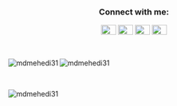 
<div class="row" align="center">
    <h3 align="center" align>Connect with me:</h3>
  <div class="column" align="center">
    <a href="https://fb.com/m.h.mehedi.hasan.sakib" target="blank"><img align="center" src="https://raw.githubusercontent.com/rahuldkjain/github-profile-readme-generator/master/src/images/icons/Social/facebook.svg" alt="m.h.mehedi.hasan.sakib" height="20" width="30" /></a>
<a href="https://twitter.com/mdmehedi_31" target="blank"><img align="center" src="https://raw.githubusercontent.com/rahuldkjain/github-profile-readme-generator/master/src/images/icons/Social/twitter.svg" alt="mdmehedi_31" height="20" width="30" /></a>
<a href="https://linkedin.com/in/mdmehedihasan31" target="blank"><img align="center" src="https://raw.githubusercontent.com/rahuldkjain/github-profile-readme-generator/master/src/images/icons/Social/linked-in-alt.svg" alt="mdmehedihasan31" height="20" width="30" /></a>
<a href="https://www.leetcode.com/mdmehedihasan31" target="blank"><img align="center" src="https://raw.githubusercontent.com/rahuldkjain/github-profile-readme-generator/master/src/images/icons/Social/leet-code.svg" alt="mdmehedihasan31" height="20" width="30" /></a>
  </div>
  </br>
  </br>
</div>
<div class="row" align="left">
<div><p><img align="left" src="https://github-readme-stats.vercel.app/api?username=mdmehedi31&show_icons=true&locale=en" alt="mdmehedi31"/></div>
<div>
<img align="center" src="https://github-readme-stats.vercel.app/api/top-langs?username=mdmehedi31&show_icons=true&locale=en&layout=compact" alt="mdmehedi31" /></p> </div>
</br>
</div>
<p><img align="center" src="https://github-readme-streak-stats.herokuapp.com/?user=mdmehedi31&" alt="mdmehedi31" /></p> 

